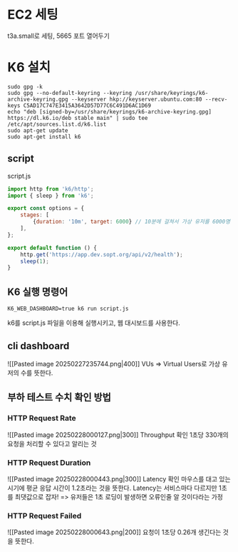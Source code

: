 # EC2 세팅
t3a.small로 세팅, 5665 포트 열어두기
# K6 설치
```shell
sudo gpg -k
sudo gpg --no-default-keyring --keyring /usr/share/keyrings/k6-archive-keyring.gpg --keyserver hkp://keyserver.ubuntu.com:80 --recv-keys C5AD17C747E3415A3642D57D77C6C491D6AC1D69
echo "deb [signed-by=/usr/share/keyrings/k6-archive-keyring.gpg] https://dl.k6.io/deb stable main" | sudo tee /etc/apt/sources.list.d/k6.list
sudo apt-get update
sudo apt-get install k6
```

## script
script.js
```javascript
import http from 'k6/http';
import { sleep } from 'k6';

export const options = {
	stages: [
		{duration: '10m', target: 6000}	// 10분에 걸쳐서 가상 유저를 6000명 만든다.
	],
};

export default function () {
	http.get('https://app.dev.sopt.org/api/v2/health');
	sleep(1);
}
```

## K6 실행 명령어
```shell
K6_WEB_DASHBOARD=true k6 run script.js
```
k6를 script.js 파일을 이용해 실행시키고, 웹 대시보드를 사용한다.

## cli dashboard
![[Pasted image 20250227235744.png|400]]
VUs => Virtual Users로 가상 유저의 수를 뜻한다.

## 부하 테스트 수치 확인 방법
### HTTP Request Rate
![[Pasted image 20250228000127.png|300]]
Throughput 확인
1초당 330개의 요청을 처리할 수 있다고 알리는 것
### HTTP Request Duration
![[Pasted image 20250228000443.png|300]]
Latency 확인
마우스를 대고 있는 시기에 평균 응답 시간이 1.2초라는 것을 뜻한다.
Latency는 서비스마다 다르지만 1초를 최댓값으로 잡자! 
=> 유저들은 1초 로딩이 발생하면 오류인줄 알 것이다라는 가정
### HTTP Request Failed
![[Pasted image 20250228000643.png|200]]
요청이 1초당 0.26개 생긴다는 것을 뜻한다.